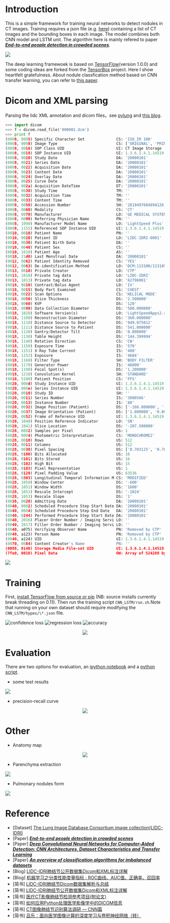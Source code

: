 # Introduction

This is a simple framework for training neural networks to detect nodules in CT images. Training requires a json file (e.g. [here](https://github.com/zhwhong/lidc_nodule_detection/blob/master/CNN_LSTM/hypes/lstm_rezoom_lung.json)) containing a list of CT images and the bounding boxes in each image. The model combines both CNN model and LSTM unit. The algorithm here is mainly refered to paper [***End-to-end people detection in crowded scenes***](https://arxiv.org/abs/1506.04878).

![](images/detect.png)

The deep learning framewoek is based on [TensorFlow](https://github.com/tensorflow/tensorflow)(version 1.0.0) and some coding ideas are forked from the [TensorBox](https://github.com/TensorBox/TensorBox) project. Here I show heartfelt gratefulness.
About nodule classfication method based on CNN transfer learning, you can refer to [this paper](https://arxiv.org/abs/1602.03409).

# Dicom and XML parsing

Parsing the lidc XML annotation and dicom files，see [pylung](https://github.com/zhwhong/lidc_nodule_detection/blob/master/pylung) and [this blog](http://zhwhong.cn/2017/03/27/LIDC-Dicom-data-and-XML-annotation-parse/).

```python
>>> import dicom
>>> f = dicom.read_file('000001.dcm')
>>> print f
(0008, 0005) Specific Character Set              CS: 'ISO_IR 100'
(0008, 0008) Image Type                          CS: ['ORIGINAL', 'PRIMARY', 'AXIAL']
(0008, 0016) SOP Class UID                       UI: CT Image Storage
(0008, 0018) SOP Instance UID                    UI: 1.3.6.1.4.1.14519.5.2.1.6279.6001.143451261327128179989900675595
(0008, 0020) Study Date                          DA: '20000101'
(0008, 0021) Series Date                         DA: '20000101'
(0008, 0022) Acquisition Date                    DA: '20000101'
(0008, 0023) Content Date                        DA: '20000101'
(0008, 0024) Overlay Date                        DA: '20000101'
(0008, 0025) Curve Date                          DA: '20000101'
(0008, 002a) Acquisition DateTime                DT: '20000101'
(0008, 0030) Study Time                          TM: ''
(0008, 0032) Acquisition Time                    TM: ''
(0008, 0033) Content Time                        TM: ''
(0008, 0050) Accession Number                    SH: '2819497684894126'
(0008, 0060) Modality                            CS: 'CT'
(0008, 0070) Manufacturer                        LO: 'GE MEDICAL SYSTEMS'
(0008, 0090) Referring Physician Name            PN: ''
(0008, 1090) Manufacturer Model Name             LO: 'LightSpeed Plus'
(0008, 1155) Referenced SOP Instance UID         UI: 1.3.6.1.4.1.14519.5.2.1.6279.6001.675906998158803995297223798692
(0010, 0010) Patient Name                        PN: ''
(0010, 0020) Patient ID                          LO: 'LIDC-IDRI-0001'
(0010, 0030) Patient Birth Date                  DA: ''
(0010, 0040) Patient Sex                         CS: ''
(0010, 1010) Patient Age                         AS: ''
(0010, 21d0) Last Menstrual Date                 DA: '20000101'
(0012, 0062) Patient Identity Removed            CS: 'YES'
(0012, 0063) De-identification Method            LO: 'DCM:113100/113105/113107/113108/113109/113111'
(0013, 0010) Private Creator                     LO: 'CTP'
(0013, 1010) Private tag data                    LO: 'LIDC-IDRI'
(0013, 1013) Private tag data                    LO: '62796001'
(0018, 0010) Contrast/Bolus Agent                LO: 'IV'
(0018, 0015) Body Part Examined                  CS: 'CHEST'
(0018, 0022) Scan Options                        CS: 'HELICAL MODE'
(0018, 0050) Slice Thickness                     DS: '2.500000'
(0018, 0060) KVP                                 DS: '120'
(0018, 0090) Data Collection Diameter            DS: '500.000000'
(0018, 1020) Software Version(s)                 LO: 'LightSpeedApps2.4.2_H2.4M5'
(0018, 1100) Reconstruction Diameter             DS: '360.000000'
(0018, 1110) Distance Source to Detector         DS: '949.075012'
(0018, 1111) Distance Source to Patient          DS: '541.000000'
(0018, 1120) Gantry/Detector Tilt                DS: '0.000000'
(0018, 1130) Table Height                        DS: '144.399994'
(0018, 1140) Rotation Direction                  CS: 'CW'
(0018, 1150) Exposure Time                       IS: '570'
(0018, 1151) X-Ray Tube Current                  IS: '400'
(0018, 1152) Exposure                            IS: '4684'
(0018, 1160) Filter Type                         SH: 'BODY FILTER'
(0018, 1170) Generator Power                     IS: '48000'
(0018, 1190) Focal Spot(s)                       DS: '1.200000'
(0018, 1210) Convolution Kernel                  SH: 'STANDARD'
(0018, 5100) Patient Position                    CS: 'FFS'
(0020, 000d) Study Instance UID                  UI: 1.3.6.1.4.1.14519.5.2.1.6279.6001.298806137288633453246975630178
(0020, 000e) Series Instance UID                 UI: 1.3.6.1.4.1.14519.5.2.1.6279.6001.179049373636438705059720603192
(0020, 0010) Study ID                            SH: ''
(0020, 0011) Series Number                       IS: '3000566'
(0020, 0013) Instance Number                     IS: '80'
(0020, 0032) Image Position (Patient)            DS: ['-166.000000', '-171.699997', '-207.500000']
(0020, 0037) Image Orientation (Patient)         DS: ['1.000000', '0.000000', '0.000000', '0.000000', '1.000000', '0.000000']
(0020, 0052) Frame of Reference UID              UI: 1.3.6.1.4.1.14519.5.2.1.6279.6001.229925374658226729607867499499
(0020, 1040) Position Reference Indicator        LO: 'SN'
(0020, 1041) Slice Location                      DS: '-207.500000'
(0028, 0002) Samples per Pixel                   US: 1
(0028, 0004) Photometric Interpretation          CS: 'MONOCHROME2'
(0028, 0010) Rows                                US: 512
(0028, 0011) Columns                             US: 512
(0028, 0030) Pixel Spacing                       DS: ['0.703125', '0.703125']
(0028, 0100) Bits Allocated                      US: 16
(0028, 0101) Bits Stored                         US: 16
(0028, 0102) High Bit                            US: 15
(0028, 0103) Pixel Representation                US: 1
(0028, 0120) Pixel Padding Value                 US: 63536
(0028, 0303) Longitudinal Temporal Information M CS: 'MODIFIED'
(0028, 1050) Window Center                       DS: '-600'
(0028, 1051) Window Width                        DS: '1600'
(0028, 1052) Rescale Intercept                   DS: '-1024'
(0028, 1053) Rescale Slope                       DS: '1'
(0038, 0020) Admitting Date                      DA: '20000101'
(0040, 0002) Scheduled Procedure Step Start Date DA: '20000101'
(0040, 0004) Scheduled Procedure Step End Date   DA: '20000101'
(0040, 0244) Performed Procedure Step Start Date DA: '20000101'
(0040, 2016) Placer Order Number / Imaging Servi LO: ''
(0040, 2017) Filler Order Number / Imaging Servi LO: ''
(0040, a075) Verifying Observer Name             PN: 'Removed by CTP'
(0040, a123) Person Name                         PN: 'Removed by CTP'
(0040, a124) UID                                 UI: 1.3.6.1.4.1.14519.5.2.1.6279.6001.335419887712224178340067932923
(0070, 0084) Content Creator's Name              PN: ''
(0088, 0140) Storage Media File-set UID          UI: 1.3.6.1.4.1.14519.5.2.1.6279.6001.211790042620307056609660772296
(7fe0, 0010) Pixel Data                          OW: Array of 524288 bytes
```

![](images/parse_xml.png)

# Training

First, [install TensorFlow from source or pip](https://www.tensorflow.org/versions/r0.11/get_started/os_setup#pip-installation) (NB: source installs currently break threading on 0.11). Then run the training script `CNN_LSTM/run.sh`.Note that running on your own dataset should require modifying the `CNN_LSTM/hypes/\*.json` file.

![confidence loss](images/loss1.png)
![regression loss](images/loss2.png)
![accuracy](images/accuracy.png)

<p style="text-align:center;"><img src="images/tensorboard.png"  /></p>

# Evaluation

There are two options for evaluation, an [ipython notebook](https://github.com/zhwhong/lidc_nodule_detection/blob/master/CNN_LSTM/evaluate.ipynb) and a [python script](https://github.com/zhwhong/lidc_nodule_detection/blob/master/CNN_LSTM/evaluate.py).

- some test results

![](images/result_example.png)

- precision-recall curve

<p style="text-align:center;"><img src="images/test.png"  /></p>

# Other

- Anatomy map

<p style="text-align:center;"><img src="images/lung.png"  /></p>

- Parenchyma extraction

![](images/parenchyma.png)

- Pulmonary nodules form

![](images/nodule.png)


# Reference

- [Dataset] [The Lung Image Database Consortium image collection(LIDC-IDRI)](https://wiki.cancerimagingarchive.net/display/Public/LIDC-IDRI)
- [Paper] [***End-to-end people detection in crowded scenes***](https://arxiv.org/abs/1506.04878)
- [Paper] [***Deep Convolutional Neural Networks for Computer-Aided Detection: CNN Architectures, Dataset Characteristics and Transfer Learning***](https://arxiv.org/abs/1602.03409)
- [Paper] [***An overview of classification algorithms for imbalanced datasets***](http://www.ijetae.com/files/Volume2Issue4/IJETAE_0412_07.pdf)
- [Blog] [LIDC-IDRI肺结节公开数据集Dicom和XML标注详解](http://zhwhong.cn/2017/03/27/LIDC-Dicom-data-and-XML-annotation-parse/)
- [Blog] [机器学习之分类性能度量指标 : ROC曲线、AUC值、正确率、召回率](http://zhwhong.cn/2017/04/14/ROC-AUC-Precision-Recall-analysis/)
- [简书] [LIDC-IDRI肺结节Dicom数据集解析与总结](http://www.jianshu.com/p/9c1facf70b01)
- [简书] [LIDC-IDRI肺结节公开数据集Dicom和XML标注详解](http://www.jianshu.com/p/c4e9e18195eb)
- [简书] [医疗CT影像肺结节检测参考项目(附论文)](http://www.jianshu.com/p/14df9c48453a)
- [简书] [如何应用Python处理医学影像学中的DICOM信息](http://www.jianshu.com/p/df64088e9b6b)
- [简书] [CT图像肺结节识别算法调研 — CNN篇](http://www.jianshu.com/p/e7dbad9e48ff)
- [简书] [吕乐：面向医学图像计算的深度学习与卷积神经网络（转）](http://www.jianshu.com/p/d29223ee2cb2)
